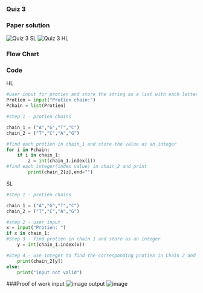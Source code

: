### Quiz 3 

### Paper solution 

![Quiz 3 SL](https://github.com/user-attachments/assets/9851bb31-41aa-4267-8c1f-8ecbf0fddf4f)
![Quiz 3 HL](https://github.com/user-attachments/assets/72a9f818-b8a0-438d-b6ec-680547863341)

### Flow Chart
### Code

HL
``` .py
#user input for protien and store the string as a list with each letter being a different element
Protien = input("Protien chain:")
Pchain = list(Protien)

#step 1 - protien chains

chain_1 = ("A","G","T","C")
chain_2 = ("T","C","A","G")

#find each protien in chain_1 and store the value as an integer
for i in Pchain:
    if i in chain_1:
        z = int(chain_1.index(i))
#find each integer(index value) in chain_2 and print
        print(chain_2[z],end="")
```
SL
``` .py
#step 1 - protien chains

chain_1 = ("A","G","T","C")
chain_2 = ("T","C","A","G")

#step 2 - user input
x = input("Protien: ")
if x in chain_1:
#Step 3 - find protien in chain 1 and store as an integer
    y = int(chain_1.index(x))

#Step 4 - use integer to find the corresponding protien in Chain 2 and print
    print(chain_2[y])
else:
    print("input not valid")

```

    
###Proof of work 
input
![image](https://github.com/user-attachments/assets/db4bb5d7-a6bc-4156-bffd-7ac9f96d841d)
output
![image](https://github.com/user-attachments/assets/e2a9f9e0-5d81-40d6-8874-218e910ff577)
